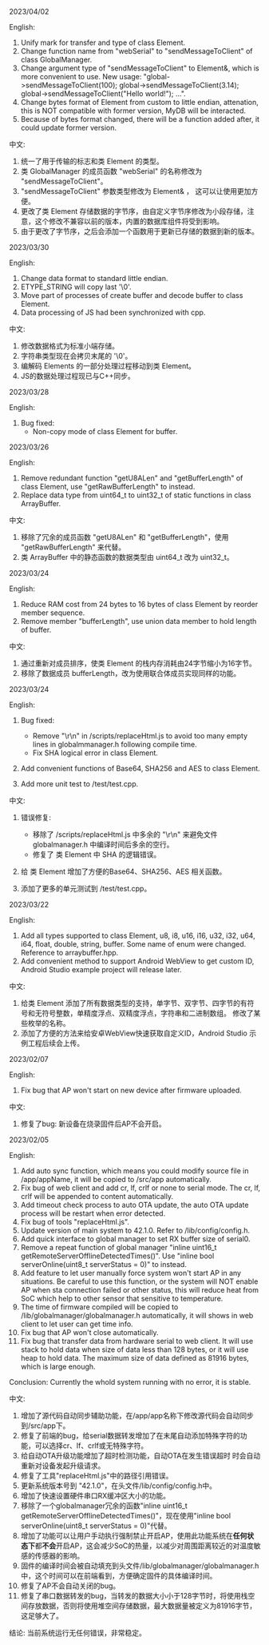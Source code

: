 2023/04/02

English:

1. Unify mark for transfer and type of class Element.
2. Change function name from "webSerial" to "sendMessageToClient" of class GlobalManager. 
3. Change argument type of "sendMessageToClient" to Element&, which is more convenient to use. New usage: "global->sendMessageToClient(100); global->sendMessageToClient(3.14); global->sendMessageToClient("Hello world!"); ...".
4. Change bytes format of Element from custom to little endian, attenation, this is NOT compatible with former version, MyDB will be interacted.
5. Because of bytes format changed, there will be a function added after, it could update former version.

中文:

1. 统一了用于传输的标志和类 Element 的类型。
2. 类 GlobalManager 的成员函数 "webSerial" 的名称修改为 "sendMessageToClient"。
3. "sendMessageToClient" 参数类型修改为 Element& ， 这可以让使用更加方便。
4. 更改了类 Element 存储数据的字节序，由自定义字节序修改为小段存储，注意，这个修改不兼容以前的版本，内置的数据库组件将受到影响。
5. 由于更改了字节序，之后会添加一个函数用于更新已存储的数据到新的版本。

2023/03/30

English:

1. Change data format to standard little endian.
2. ETYPE_STRING will copy last '\0'.
3. Move part of processes of create buffer and decode buffer to class Element.
4. Data processing of JS had been synchronized with cpp.

中文:

1. 修改数据格式为标准小端存储。
2. 字符串类型现在会拷贝末尾的 '\0'。
3. 编解码 Elements 的一部分处理过程移动到类 Element。
4. JS的数据处理过程现已与C++同步。

2023/03/28

English:

1. Bug fixed:
    * Non-copy mode of class Element for buffer.

2023/03/26

English:

1. Remove redundant function "getU8ALen" and "getBufferLength" of class Element, use "getRawBufferLength" to instead.
2. Replace data type from uint64_t to uint32_t of static functions in class ArrayBuffer.

中文: 

1. 移除了冗余的成员函数 "getU8ALen" 和 "getBufferLength"，使用 "getRawBufferLength" 来代替。
2. 类 ArrayBuffer 中的静态函数的数据类型由 uint64_t 改为 uint32_t。

2023/03/24

English:

1. Reduce RAM cost from 24 bytes to 16 bytes of class Element by reorder member sequence.
2. Remove member "bufferLength", use union data member to hold length of buffer.

中文:

1. 通过重新对成员排序，使类 Element 的栈内存消耗由24字节缩小为16字节。
2. 移除了数据成员 bufferLength，改为使用联合体成员实现同样的功能。

2023/03/24

English:

1. Bug fixed:
    * Remove "\r\n" in /scripts/replaceHtml.js to avoid too many empty lines in globalmmanager.h following compile time. 
    * Fix SHA logical error in class Element.

2. Add convenient functions of Base64, SHA256 and AES to class Element.
3. Add more unit test to /test/test.cpp.


中文: 

1. 错误修复: 
    * 移除了 /scripts/replaceHtml.js 中多余的 "\r\n" 来避免文件 globalmanager.h 中编译时间后多余的空行。
    * 修复了 类 Element 中 SHA 的逻辑错误。

2. 给 类 Element 增加了方便的Base64、SHA256、AES 相关函数。
3. 添加了更多的单元测试到 /test/test.cpp。

2023/03/22

English:

1. Add all types supported to class Element, u8, i8, u16, i16, u32, i32, u64, i64, float, double, string, buffer. Some name of enum were changed. Reference to arraybuffer.hpp.
2. Add convenient method to support Android WebView to get custom ID, Android Studio example project will release later.


中文:

1. 给类 Element 添加了所有数据类型的支持，单字节、双字节、四字节的有符号和无符号整数，单精度浮点、双精度浮点，字符串和二进制数组。 修改了某些枚举的名称。
2. 添加了方便的方法来给安卓WebView快速获取自定义ID，Android Studio 示例工程后续会上传。

2023/02/07

English:

1. Fix bug that AP won't start on new device after firmware uploaded. 

中文: 

1. 修复了bug: 新设备在烧录固件后AP不会开启。

2023/02/05

English:

1. Add auto sync function, which means you could modify source file in /app/appName, it will be copied to /src/app automatically. 
2. Fix bug of web client and add cr, lf, crlf or none to serial mode. The cr, lf, crlf will be appended to content automatically.
3. Add timeout check process to auto OTA update, the auto OTA update process will be restart when error detected.
4. Fix bug of tools "replaceHtml.js".
5. Update version of main system to 42.1.0. Refer to /lib/config/config.h.
6. Add quick interface to global manager to set RX buffer size of serial0.
7. Remove a repeat function of global manager "inline uint16_t getRemoteServerOfflineDetectedTimes()". Use "inline bool serverOnline(uint8_t serverStatus = 0)" to instead.
8. Add feature to let user manually force system won't start AP in any situations. Be careful to use this function, or the system will NOT enable AP when sta connection failed or other status, this will reduce heat from SoC which help to other sensor that sensitive to temperature.
9. The time of firmware compiled will be copied to /lib/globalmanager/globalmanager.h automatically, it will shows in web client to let user can get time info.
10. Fix bug that AP won't close automatically.
11. Fix bug that transfer data from hardware serial to web client. It will use stack to hold data when size of data less than 128 bytes, or it will use heap to hold data. The maximum size of data defined as 81916 bytes, which is large enough.

Conclusion: Currently the whold system running with no error, it is stable.

中文:

1. 增加了源代码自动同步辅助功能，在/app/app名称下修改源代码会自动同步到/src/app下。
2. 修复了前端的bug，给serial数据转发增加了在末尾自动添加特殊字符的功能，可以选择cr、lf、crlf或无特殊字符。
3. 给自动OTA升级功能增加了超时检测功能，自动OTA在发生错误超时 时会自动重新对设备发起升级请求。
4. 修复了工具"replaceHtml.js"中的路径引用错误。
5. 更新系统版本号到 "42.1.0"，在头文件/lib/config/config.h中。
6. 增加了快速设置硬件串口RX缓冲区大小的功能。
7. 移除了一个globalmanager冗余的函数"inline uint16_t getRemoteServerOfflineDetectedTimes()"，现在使用"inline bool serverOnline(uint8_t serverStatus = 0)"代替。
8. 增加了功能可以让用户手动执行强制禁止开启AP，使用此功能系统在**任何状态下**都**不会**开启AP，这会减少SoC的热量，以减少对周围距离较近的对温度敏感的传感器的影响。
9. 固件的编译时间会被自动填充到头文件/lib/globalmanager/globalmanager.h中，这个时间可以在前端看到，方便确定固件的具体编译时间。
10. 修复了AP不会自动关闭的bug。
11. 修复了串口数据转发的bug，当转发的数据大小小于128字节时，将使用栈空间存放数据，否则将使用堆空间存储数据，最大数据量被定义为81916字节，这足够大了。

结论: 当前系统运行无任何错误，非常稳定。
